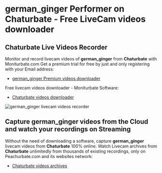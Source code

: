 # german_ginger Performer on Chaturbate - Free LiveCam videos downloader

## Chaturbate Live Videos Recorder

Monitor and record livecam videos of **german_ginger** from **Chaturbate** with Moniturbate.com
Get a premium trial for free by just and only registering with your Email address:
* [german_ginger Premium videos downloader](https://moniturbate.com/request-demo-licence-key.html)

Free livecam videos downloader - Moniturbate Software:
* [Chaturbate videos downloader](https://moniturbate.com/moniturbate-download-software.html)

![german_ginger livecam videos recorder](https://peachurnet.com/templates/moniturbate-software.png)


## Capture german_ginger videos from the Cloud and watch your recordings on Streaming

Without the need of downloading a software, capture **german_ginger** livecam videos from **Chaturbate** 100% online.
Watch Livecam archives from **Chaturbate** unlimitedly from thousands of existing recordings, only on Peachurbate.com and its websites network:
* [Chaturbate videos archives](https://peachurnet.com/)